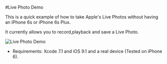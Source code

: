 #Live Photo Demo

This is a quick example of how to take Apple's Live Photos without having an iPhone 6s or iPhone 6s Plus.

It currently allows you to record,playback and save a Live Photo.

![Live Photo Demo](https://github.com/genadyo/LivePhotoDemo/raw/master/Media/Live_Photo_Demo.gif)

* Requirements: Xcode 7.1 and iOS 9.1 and a real device (Tested on iPhone 6).
